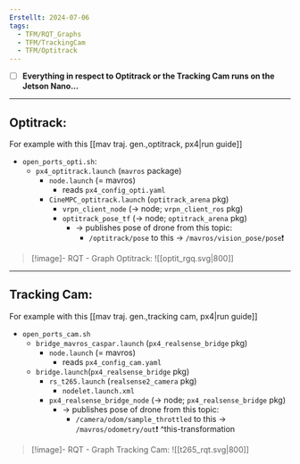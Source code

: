 ```yaml
---
Erstellt: 2024-07-06
tags:
  - TFM/RQT_Graphs
  - TFM/TrackingCam
  - TFM/Optitrack
---
```

- [ ] **Everything in respect to Optitrack or the Tracking Cam runs on the Jetson Nano...**

---

## Optitrack:
For example with this [[mav traj. gen.,optitrack, px4|run guide]]

* `open_ports_opti.sh`:
	* `px4_optitrack.launch` (`mavros` package)
		* `node.launch` (= mavros)
			* reads `px4_config_opti.yaml`
		* `CineMPC_optitrack.launch` (`optitrack_arena` pkg)
			* `vrpn_client_node` (-> node; `vrpn_client_ros` pkg)
			* `optitrack_pose_tf` (-> node; `optitrack_arena` pkg)
				* -> publishes pose of drone from this topic:
					* `/optitrack/pose`  to this -> `/mavros/vision_pose/pose`❗
					
>[!image]- RQT - Graph Optitrack:
>![[optit_rgq.svg|800]]

---
## Tracking Cam:
For example with this [[mav traj. gen.,tracking cam, px4|run guide]]
 
* `open_ports_cam.sh`
	* `bridge_mavros_caspar.launch` (`px4_realsense_bridge` pkg)
		* `node.launch` (= mavros)
			* reads `px4_config_cam.yaml`
	* `bridge.launch`(`px4_realsense_bridge` pkg)
		* `rs_t265.launch` (`realsense2_camera` pkg) 
			* `nodelet.launch.xml`
		* `px4_realsense_bridge_node` (-> node; `px4_realsense_bridge` pkg)
			* -> publishes pose of drone from this topic:
				* `/camera/odom/sample_throttled` to this -> `/mavros/odometry/out`❗ ^this-transformation

>[!image]- RQT - Graph Tracking Cam:
>![[t265_rqt.svg|800]]

